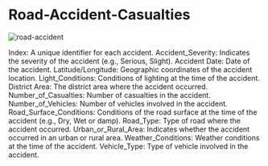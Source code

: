 # Road-Accident-Casualties

![road-accident](https://github.com/ShubhamPandeyHO/Road-Accident-Casualties/assets/122806275/62fd936f-8f61-4938-9d7f-b6a338c27f1b)


Index: A unique identifier for each accident.
Accident_Severity: Indicates the severity of the accident (e.g., Serious, Slight).
Accident Date: Date of the accident.
Latitude/Longitude: Geographic coordinates of the accident location.
Light_Conditions: Conditions of lighting at the time of the accident.
District Area: The district area where the accident occurred.
Number_of_Casualties: Number of casualties in the accident.
Number_of_Vehicles: Number of vehicles involved in the accident.
Road_Surface_Conditions: Conditions of the road surface at the time of the accident (e.g., Dry, Wet or damp).
Road_Type: Type of road where the accident occurred.
Urban_or_Rural_Area: Indicates whether the accident occurred in an urban or rural area.
Weather_Conditions: Weather conditions at the time of the accident.
Vehicle_Type: Type of vehicle involved in the accident.

